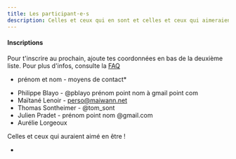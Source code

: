 ```yaml
---
title: Les participant·e·s
description: Celles et ceux qui en sont et celles et ceux qui aimeraient en être !
---
```


#### Inscriptions

Pour t'inscrire au prochain, ajoute tes coordonnées en bas de la deuxième liste.
Pour plus d'infos, consulte la [FAQ](http://walkingdev.fr/#walkingdev/cnv/blob/master/v-34/faq.md)

* prénom et nom - moyens de contact*

- Philippe Blayo - @pblayo prénom point nom à gmail point com
- Maïtané Lenoir - perso@maiwann.net
- Thomas Sontheimer - @tom_sont
- Julien Pradet - prénom point nom @gmail.com
- Aurélie Lorgeoux

Celles et ceux qui auraient aimé en être !

- 
